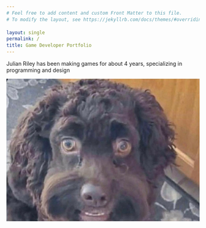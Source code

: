 ```yaml
---
# Feel free to add content and custom Front Matter to this file.
# To modify the layout, see https://jekyllrb.com/docs/themes/#overriding-theme-defaults

layout: single
permalink: /
title: Game Developer Portfolio
---
```


Julian Riley has been making games for about 4 years, specializing in programming and design

![Image](_images/GoodDog.jpg)